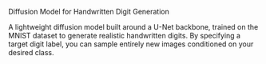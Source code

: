 Diffusion Model for Handwritten Digit Generation

A lightweight diffusion model built around a U-Net backbone, trained on the MNIST dataset to generate realistic handwritten digits. By specifying a target digit label, you can sample entirely new images conditioned on your desired class.
